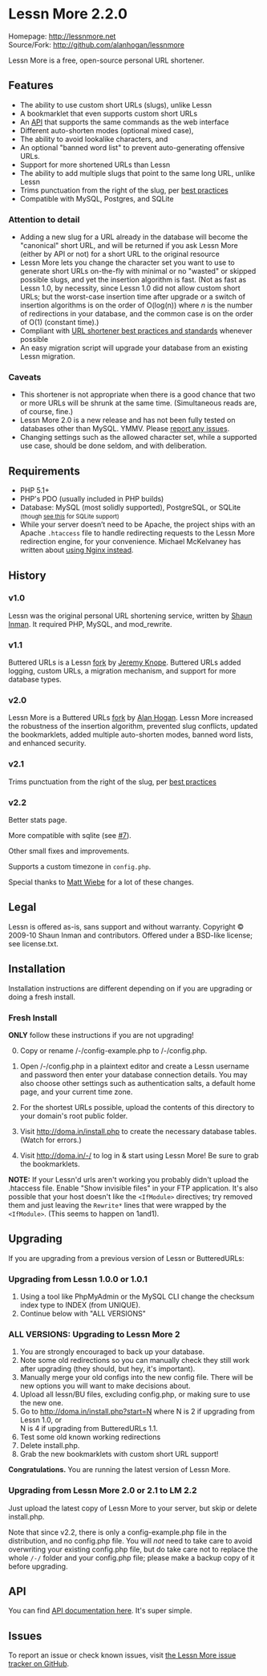 Lessn More 2.2.0
================

Homepage: <http://lessnmore.net>  
Source/Fork: <http://github.com/alanhogan/lessnmore>

Lessn More is a free, open-source personal URL shortener.

## Features

*	The ability to use custom short URLs (slugs), unlike Lessn
*	A bookmarklet that even supports custom short URLs
*	An [API][] that supports the same commands as the web interface
*	Different auto-shorten modes (optional mixed case),
*	The ability to avoid lookalike characters, and 
*	An optional "banned word list" to prevent auto-generating offensive URLs.
*	Support for more shortened URLs than Lessn
*	The ability to add multiple slugs that point to the same long URL, unlike Lessn
*	Trims punctuation from the right of the slug, per [best practices][bestp]
* Compatible with MySQL, Postgres, and SQLite

### Attention to detail

*	Adding a new slug for a URL already in the database will become the "canonical"
	short URL, and will be returned if you ask Lessn More (either by API or not)
	for a short URL to the original resource
*	Lessn More lets you change the character set you want to use
	to generate short URLs on-the-fly with minimal or no "wasted" or
	skipped possible slugs, and yet the insertion algorithm
	is fast. (Not as fast as Lessn 1.0, by necessity, since Lessn 1.0 did not allow
	custom short URLs; but the worst-case insertion time after
	upgrade or a switch of insertion algorithms is on the order of O(log(n)) where
	<var>n</var> is the number of redirections in your database, and the common case is
	on the order of O(1) (constant time).)
*	Compliant with [URL shortener best practices and standards][bestp]
	whenever possible
*	An easy migration script will upgrade your database 
	from an existing Lessn migration.

### Caveats

*	This shortener is not appropriate when there is a good chance that two or more URLs
	will be shrunk at the same time. (Simultaneous reads are, of course, fine.)
*	Lessn More 2.0 is a new release and has not been fully tested on databases 
	other than MySQL. YMMV. Please [report any issues][issues].
*	Changing settings such as the allowed character set, while a supported use case,
	should be done seldom, and with deliberation.

[markdn]:  http://bit.ly/mkdnsyntax   "This document is written in Markdown."
[convert]: http://tinyurl.com/mkdnwmd "Markdown editor with instant HTML preview"

[bestp]:   http://alanhogan.com/tips/rel-shortlink-for-short-urls "Everything you need to know about rel-shortlink and short URLs"

[issues]:  http://github.com/alanhogan/lessnmore/issues "Bugs & Issues on GitHub"
[API]:     http://lessnmore.net/api "Lessn More API documentation"

Requirements
-------------

* PHP 5.1+
* PHP's PDO (usually included in PHP builds)
* Database: MySQL (most solidly supported), PostgreSQL, or SQLite <small>(though [see this](https://github.com/alanhogan/lessnmore/issues/#issue/7) for SQLite support)</small>
* While your server doesn’t need to be Apache, the project ships with an Apache `.htaccess` file to handle redirecting requests to the Lessn More redirection engine, for your convenience. Michael McKelvaney has written about [using Nginx instead][with-nginx].

[with-nginx]: http://mckelvaney.co.uk/blog/2013/04/30/deploying-lessn-more-with-nginx-and-try-files/


History
-------

### v1.0

Lessn was the original personal URL shortening service,
written by [Shaun Inman](http://shauninman.com/). It required PHP, MySQL, and mod_rewrite.

### v1.1

Buttered URLs is a Lessn [fork](http://github.com/jfro/butteredurls) by [Jeremy Knope](http://buttered-cat.com/).
Buttered URLs added logging, custom URLs, a migration mechanism, and support for more database types.

### v2.0

Lessn More is a Buttered URLs [fork](http://github.com/alanhogan/lessnmore) by [Alan Hogan](http://alanhogan.com/).
Lessn More increased the robustness of the insertion algorithm,
prevented slug conflicts, updated the bookmarklets, added multiple auto-shorten modes,
banned word lists, and enhanced security.

### v2.1

Trims punctuation from the right of the slug, per [best practices](http://alanhogan.com/tips/rel-shortlink-for-short-urls)

### v2.2

Better stats page.

More compatible with sqlite (see [#7][]).

Other small fixes and improvements.

Supports a custom timezone in `config.php`.

Special thanks to [Matt Wiebe](https://github.com/mattwiebe) for a lot of these changes.


Legal
-----

Lessn is offered as-is, sans support and without warranty.
Copyright © 2009-10 Shaun Inman and contributors.
Offered under a BSD-like license; see license.txt.

Installation
------------

Installation instructions are different depending on if you are upgrading or doing a fresh install.

### Fresh Install ###

**ONLY** follow these instructions if you are not upgrading!

0. Copy or rename /-/config-example.php to /-/config.php.

1. Open /-/config.php in a plaintext editor and
	create a Lessn username and password then enter your
	database connection details.
	You may also choose other settings such as
	authentication salts, a default home page, and your current time zone.

2. For the shortest URLs possible, upload the contents of this
	directory to your domain's root public folder.

3. Visit http://doma.in/install.php to create the necessary
	database tables. (Watch for errors.)

4. Visit http://doma.in/-/ to log in & start using Lessn More!
	Be sure to grab the bookmarklets. 
	
**NOTE:** If your Lessn'd urls aren't working you probably didn't
upload the .htaccess file. Enable "Show invisible files" 
in your FTP application. It's also possible that your host doesn't like
the `<IfModule>` directives; try removed them and just leaving the 
`Rewrite*` lines that were wrapped by the `<IfModule>`. 
(This seems to happen on 1and1).

Upgrading
----------

If you are upgrading from a previous version of Lessn or ButteredURLs:

### Upgrading from Lessn 1.0.0 or 1.0.1

1. Using a tool like PhpMyAdmin or the MySQL CLI change the 
   checksum index type to INDEX (from UNIQUE).
2.	Continue below with "ALL VERSIONS"

### ALL VERSIONS: Upgrading to Lessn More 2

1.	You are strongly encouraged to back up your database.
1.	Note some old redirections so you can manually check they still work after upgrading (they should, but hey, it's important).
1.	Manually merge your old configs into the new config file.
	There will be new options you will want to make
	decisions about.
1.	Upload all lessn/BU files, excluding config.php, or making sure to use the new one.
1.	Go to http://doma.in/install.php?start=N where 
	N is 2 if upgrading from Lessn 1.0, or    
	N is 4 if upgrading from ButteredURLs 1.1.
1.	Test some old known working redirections
1.	Delete install.php.
1.	Grab the new bookmarklets with custom short URL support!

**Congratulations.** You are running the latest version of Lessn More.

### Upgrading from Lessn More 2.0 or 2.1 to LM 2.2

Just upload the latest copy of Lessn More to your server, but skip or delete install.php.

Note that since v2.2, there is only a config-example.php file in the distribution, and no config.php file. You will _not_ need to take care to avoid overwriting your existing config.php file, but do take care not to replace the whole `/-/` folder and your config.php file; please make a backup copy of it before upgrading.

API
---

You can find [API documentation here][API].
It's super simple.

Issues
-------

To report an issue or check known issues, visit [the Lessn More issue tracker on GitHub][issues].

[#7]: https://github.com/alanhogan/lessnmore/issues/7
